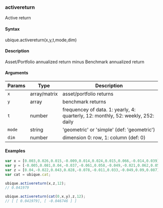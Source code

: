 ### activereturn

Active return


#### Syntax

ubique.activereturn(x,y,t,mode,dim)


#### Description

Asset/Portfolio annualized return minus Benchmark annualized return  



#### Arguments

|Params|Type|Description
|---------|----|-----------
|`x` | array/matrix | asset/portfolio returns
|`y` | array | benchmark returns
|`t` | number | frequencey of data. 1: yearly, 4: quarterly, 12: monthly, 52: weekly, 252: daily
|`mode` | string | 'geometric' or 'simple' (def: 'geometric')
|`dim` | number | dimension 0: row, 1: column (def: 0)


#### Examples

```js
var x = [0.003,0.026,0.015,-0.009,0.014,0.024,0.015,0.066,-0.014,0.039];
var y = [-0.005,0.081,0.04,-0.037,-0.061,0.058,-0.049,-0.021,0.062,0.058];
var z = [0.04,-0.022,0.043,0.028,-0.078,-0.011,0.033,-0.049,0.09,0.087];
var cat = ubique.cat;

ubique.activereturn(x,z,12);
// 0.041979

ubique.activereturn(cat(0,x,y),z,12);
// [ [ 0.041979], [ -0.046746 ] ]
```

